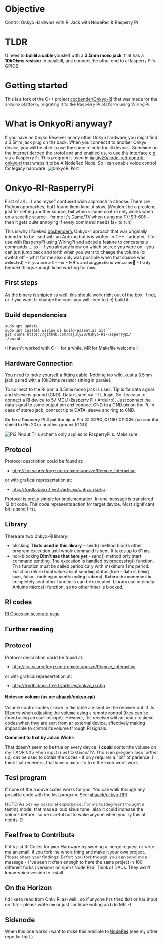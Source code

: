 # Objective 
Control Onkyo Hardware with RI Jack with NodeRed & Rasperry Pi
# TLDR
U need to **bulild a cable** youslelf with a **3.5mm mono jack**, that has a **10kOhms resistor** in parallell, and connect the other end to a Rasperry Pi's GPIOS

# Getting started
This is a fork of the C++ project [docbender/Onkyo-RI](https://github.com/docbender/Onkyo-RI) 
that was made for the arduino platform, migrating it to the Rasperry Pi platform using
 Wiring Pi. 

# What is OnkyoRi anyway? 
If you have an Onyko Receiver or any other Onkyo hardware, you might find a 3.5mm jack plug on the back.
 When you connect it to another Onkyo device, you will be able to use the same remote for all devices. 
Someone on the internet decoed the protol and and enabled us, to use this interface e.g. via a Rasperry Pi. 
This program is used in [dajuly20/node-red-contrib-onkyo-ri](https://github.com/dajuly20/node-red-contrib-onkyo-ri) 
that wraps it to be A NodeRed Node. So I can enable voice control for legacy hardware. 
![OnkyoRi Port](./img/onkyorihw.png)

# Onkyo-RI-RasperryPi
First of all ... I was myself confused wich approach to choose. There are Python approaches, 
but I found them kind of slow. (Wouldn't be a problem,
 just for setting another source, but when volume control only 
works when on a specific source - for me it's Game/TV when using my TX-SR-605 - then it gets quite annoying if every command needs 1s+ to run)

This is why i foreked [docbender's](https://github.com/ahaack/onkyo-rpi) Onkyo-ri aproach that was originally intended to be used with an Arduino but is is written in C++. I adopted it for use with RasperryPi using WiringPi and added a feature to concatenate commands ... so - if you already know on which source you were on - you can just 
jump back and forth when you want to change the volume
 (or switch off - what for me also only was possible when that source was selected) - if you are a C++er - MR's and suggestions welcome🙈 - I only bended things enough to be working for now. 



## First steps
As the binary is shipted as well, this should work right out of the box. If not, 
or if you want to change the code you will need to (re) build it. 

## Build dependencies
```
sudo apt update 
sudo apt install wiring pi build-essential git```
git clone https://github.com/dajuly20/Onkyo-RI-Rasperrypi/
./build
```
(I haven't worked with C++ for a while, MR for Makefile welcome ) 


## Hardware Connection
You need to make yourself a fitting cable. Nothing too wild. Just a 3.5mm jack paired with a  10kOhms resistor sitting in paralell. 

To connect to the RI port a 3.5mm mono jack is used. Tip is for data signal and sleeve is ground (GND). Data is sent via TTL logic.
 So it is easy to connect a RI device to 5V MCU (Rasperry Pi / [Arduino](https://github.com/ahaack/onkyo-rpi)). 
Just connect the data signal to some output pin and connect GND to a GND pin on the Pi. In case of stereo jack, connect tip to DATA,
 sleeve and ring to GND. 

So for a Rasperry Pi 3 put the tip to Pin 22 (GPIO_GEN6) GPIO25 (tx) and the shield to Pin 20 or another ground  (GND)



![Pi3 Pinout](./img/pi3pinout.svg)
This schema only applies to RasperryPi's. Make sure 

## Protocol
Protocol description could be found at:
*    http://lirc.sourceforge.net/remotes/onkyo/Remote_Interactive

or with grafical representation at:
*    http://fredboboss.free.fr/articles/onkyo_ri.php .

Protocol is pretty simple for implementation. In one message is transfered 12 bit code. This code represents action for target device. Most significant bit is send first.

## Library
There are two Onkyo-RI library:
* blocking **Thats used in this library** - send() method blocks other program execution until whole command is sent. It takes up to 61 ms.
* non-blocking **Ditn't use that here yet** - send() method only start command sending. The execution is handled
 by processing() function. This function must be called periodically with maximum 1 ms period. Function return bool 
value about sending status (true - data is being sent, false - nothing to sent/sending is done). Before the command
 is completely sent other functions can be executed. Library use internaly Arduino micros() function, so no other timer is blocked.

## RI codes
[RI Codes on seperate page](./RiCodes.md)
## Further reading 

## Protocol
Protocol description could be found at:
*    http://lirc.sourceforge.net/remotes/onkyo/Remote_Interactive

or with grafical representation at:
*    http://fredboboss.free.fr/articles/onkyo_ri.php .

#### Notes on volume (as per [ahaack/onkyo-rpi](https://github.com/ahaack/onkyo-rpi))
Volume control codes shown in the table are sent by the receiver out of its RI ports when adjusting the volume using a remote control (they can be found using an oscilloscope).
However, the receiver will not react to these codes when they are sent from an external device, effectively making impossible to control its volume through RI signals.

**Comment to that by Julian Wiche**:

That doesn't seem to be true on every device. I **could** contol the volume on my TX SR 605 when input is set to Game/TV. 
The scan program (see further up) can be used to obtain the codes - it only requires a "bit" of parience. I think that receivers, that have a motor to turn the knob won't work. 

## Test program
If none of the abouve codes works for you. You can walk through any possible code with the test program. See: [ahaack/onkyo-RPI](https://github.com/ahaack/onkyo-RPI) 

NOTE: As per my personal experience: For me testing went thought a testing mode, that made a loud sinus tone.. also it could increase the volume before.. so be careful not to wake anyone when you try this at nights :D 

## Feel free to Contribute 
If it's just Ri Codes for your Hardware by sending a merge request or write me an email. 
if you fork the whole thing and make it your own project. Please share your findings! Before you fork though, you can send me a message - I 've seen it often enough to have the same project in 100 different forks / versions on npm / Node Red. Think of DAUs. They won't know which version to install.  

## On the Horizon
I'd like to read from Onky Ri as-well.. so if anyone has tried that or has input on that - please write me or just continue writing and do MR :-) 

## Sidenode 
When this one works i want to make this availible to [NodeRed](https://github.com/dajuly20/node-red-contrib-onkyo-ri) (see my other repo for that )
